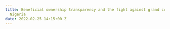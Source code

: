 ```yaml
---
title: Beneficial ownership transparency and the fight against grand corruption in
  Nigeria
date: 2022-02-25 14:15:00 Z
---
```


